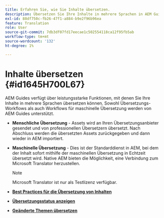 ```yaml
---
title: Erfahren Sie, wie Sie Inhalte übersetzen.
description: Übersetzen Sie Ihre Inhalte in mehrere Sprachen in AEM Guides. Erfahren Sie mehr über die Workflows für die menschliche und maschinelle Übersetzung.
exl-id: 88df750c-fb26-47f1-a884-b9e2f96b96ea
feature: Translation
role: User
source-git-commit: 7db3df07fd17eecae1c502554118ca12f95fb5ab
workflow-type: tm+mt
source-wordcount: '132'
ht-degree: 1%

---
```


# Inhalte übersetzen {#id1645H700L67}

AEM Guides verfügt über leistungsstarke Funktionen, mit denen Sie Ihre Inhalte in mehrere Sprachen übersetzen können. Sowohl Übersetzungs-Workflows als auch Workflows für maschinelle Übersetzung werden von AEM Guides unterstützt.

- **Menschliche Übersetzung** - Assets wird an Ihren Übersetzungsanbieter gesendet und von professionellen Übersetzern übersetzt. Nach Abschluss werden die übersetzten Assets zurückgegeben und dann wieder in AEM importiert.

- **Maschinelle Übersetzung** - Dies ist der Standarddienst in AEM, bei dem der Inhalt sofort mithilfe der maschinellen Übersetzung in Echtzeit übersetzt wird. Native AEM bieten die Möglichkeit, eine Verbindung zum Microsoft Translator herzustellen.

  >[!NOTE]
  >
  > Microsoft Translator ist nur als Testlizenz verfügbar.


- **[Best Practices für die Übersetzung von Inhalten](translation-first-time.md)**

- **[Übersetzungsstatus anzeigen](translation-view-trans-state-6234.md)**

- **[Geänderte Themen übersetzen](translation-modified-topics-6234.md)**
